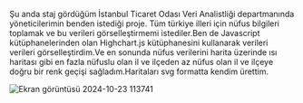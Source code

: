 Şu anda staj gördüğüm İstanbul Ticaret Odası Veri Analistliği departmanında yöneticilerimin benden istediği proje. Tüm türkiye illeri için nüfus bilgileri toplamak ve bu verileri görselleştirmemi istediler.Ben de Javascript kütüphanelerinden olan Highchart.js kütüphanesini kullanarak verileri verileri görselleştirdim.Ve en sonunda nüfus verilerini harita üzerinde ısı haritası gibi en fazla nüfuslu olan il ve ilçeden az nüfus olan il ve ilçeye doğru bir renk geçişi sağladım.Haritaları svg formatta kendim ürettim.


![Ekran görüntüsü 2024-10-23 113741](https://github.com/user-attachments/assets/67c2fcc0-6882-47bb-91ad-4a75f8d40147)
